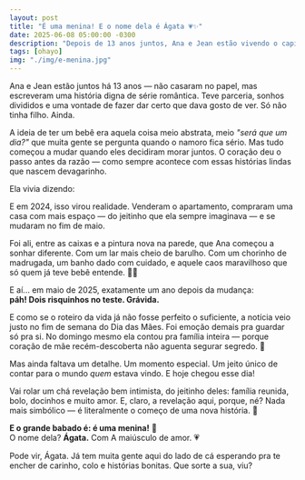 ```yaml
---
layout: post
title: "É uma menina! E o nome dela é Ágata 💗✨"
date: 2025-06-08 05:00:00 -0300
description: "Depois de 13 anos juntos, Ana e Jean estão vivendo o capítulo mais fofo da vida deles: vem aí uma menina chamada Ágata!"
tags: [ohayo]
img: "./img/e-menina.jpg"
---
```

Ana e Jean estão juntos há 13 anos — não casaram no papel, mas escreveram uma história digna de série romântica. Teve parceria, sonhos divididos e uma vontade de fazer dar certo que dava gosto de ver. Só não tinha filho. Ainda.

A ideia de ter um bebê era aquela coisa meio abstrata, meio _"será que um dia?"_ que muita gente se pergunta quando o namoro fica sério. Mas tudo começou a mudar quando eles decidiram morar juntos. O coração deu o passo antes da razão — como sempre acontece com essas histórias lindas que nascem devagarinho.

Ela vivia dizendo:

E em 2024, isso virou realidade. Venderam o apartamento, compraram uma casa com mais espaço — do jeitinho que ela sempre imaginava — e se mudaram no fim de maio.

Foi ali, entre as caixas e a pintura nova na parede, que Ana começou a sonhar diferente. Com um lar mais cheio de barulho. Com um chorinho de madrugada, um banho dado com cuidado, e aquele caos maravilhoso que só quem já teve bebê entende. 🍼💞

E aí... em maio de 2025, exatamente um ano depois da mudança:  
**páh! Dois risquinhos no teste. Grávida.**

E como se o roteiro da vida já não fosse perfeito o suficiente, a notícia veio justo no fim de semana do Dia das Mães. Foi emoção demais pra guardar só pra si. No domingo mesmo ela contou pra família inteira — porque coração de mãe recém-descoberta não aguenta segurar segredo. 💌

Mas ainda faltava um detalhe. Um momento especial. Um jeito único de contar para o mundo _quem_ estava vindo. E hoje chegou esse dia!

Vai rolar um chá revelação bem intimista, do jeitinho deles: família reunida, bolo, docinhos e muito amor. E, claro, a revelação aqui, porque, né? Nada mais simbólico — é literalmente o começo de uma nova história. 💫

**E o grande babado é: é uma menina!** 🎉  
O nome dela? **Ágata.** Com A maiúsculo de amor. 💗

Pode vir, Ágata. Já tem muita gente aqui do lado de cá esperando pra te encher de carinho, colo e histórias bonitas. Que sorte a sua, viu?

